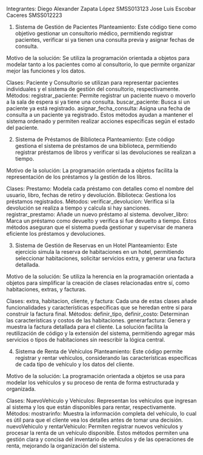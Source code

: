 Integrantes:
Diego Alexander Zapata López SMSS013123 
Jose Luis Escobar Caceres SMSS012223



1) Sistema de Gestión de Pacientes
Planteamiento:
Este código tiene como objetivo gestionar un consultorio médico, permitiendo registrar pacientes, verificar si ya tienen una consulta previa y asignar fechas de consulta.

Motivo de la solución:
Se utiliza la programación orientada a objetos para modelar tanto a los pacientes como al consultorio, lo que permite organizar mejor las funciones y los datos.

Clases: Paciente y Consultorio se utilizan para representar pacientes individuales y el sistema de gestión del consultorio, respectivamente.
Métodos:
registrar_paciente: Permite registrar un paciente nuevo o moverlo a la sala de espera si ya tiene una consulta.
buscar_paciente: Busca si un paciente ya está registrado.
asignar_fecha_consulta: Asigna una fecha de consulta a un paciente ya registrado.
Estos métodos ayudan a mantener el sistema ordenado y permiten realizar acciones específicas según el estado del paciente.



2) Sistema de Préstamos de Biblioteca
Planteamiento:
Este código gestiona el sistema de préstamos de una biblioteca, permitiendo registrar préstamos de libros y verificar si las devoluciones se realizan a tiempo.

Motivo de la solución:
La programación orientada a objetos facilita la representación de los préstamos y la gestión de los libros.

Clases:
Prestamo: Modela cada préstamo con detalles como el nombre del usuario, libro, fechas de retiro y devolución.
Biblioteca: Gestiona los préstamos registrados.
Métodos:
verificar_devolucion: Verifica si la devolución se realiza a tiempo y calcula si hay sanciones.
registrar_prestamo: Añade un nuevo préstamo al sistema.
devolver_libro: Marca un préstamo como devuelto y verifica si fue devuelto a tiempo.
Estos métodos aseguran que el sistema pueda gestionar y supervisar de manera eficiente los préstamos y devoluciones.



3) Sistema de Gestión de Reservas en un Hotel
Planteamiento:
Este ejercicio simula la reserva de habitaciones en un hotel, permitiendo seleccionar habitaciones, solicitar servicios extra, y generar una factura detallada.

Motivo de la solución:
Se utiliza la herencia en la programación orientada a objetos para simplificar la creación de clases relacionadas entre sí, como habitaciones, extras, y facturas.

Clases:
extra, habitacion, cliente, y factura: Cada una de estas clases añade funcionalidades y características específicas que se heredan entre sí para construir la factura final.
Métodos:
definir_tipo, definir_costo: Determinan las características y costos de las habitaciones.
generarfactura: Genera y muestra la factura detallada para el cliente.
La solución facilita la reutilización de código y la extensión del sistema, permitiendo agregar más servicios o tipos de habitaciones sin reescribir la lógica central.



4) Sistema de Renta de Vehículos
Planteamiento:
Este código permite registrar y rentar vehículos, considerando las características específicas de cada tipo de vehículo y los datos del cliente.

Motivo de la solución:
La programación orientada a objetos se usa para modelar los vehículos y su proceso de renta de forma estructurada y organizada.

Clases:
NuevoVehiculo y Vehiculos: Representan los vehículos que ingresan al sistema y los que están disponibles para rentar, respectivamente.
Métodos:
mostrarinfo: Muestra la información completa del vehículo, lo cual es útil para que el cliente vea los detalles antes de tomar una decisión.
nuevoVehiculo y rentarVehiculo: Permiten registrar nuevos vehículos y procesar la renta de un vehículo disponible.
Estos métodos permiten una gestión clara y concisa del inventario de vehículos y de las operaciones de renta, mejorando la organización del sistema.
